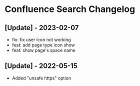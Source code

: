 # Confluence Search Changelog

 ## [Update] - 2023-02-07

 - fix: fix user icon not working
 - feat: add page type icon show
 - feat: show page's space name
 
 ## [Update] - 2022-05-15

 - Added "unsafe https" option
